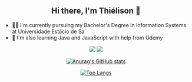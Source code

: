 <h2 align="center">Hi there, I'm Thiélison 👋</h2>

- 👨‍🎓 I'm currently pursuing my Bachelor's Degree in Information Systems at Universidade Estácio de Sá
- 🌱 I'm also learning Java and JavaScript with help from Udemy

<p align="center">
<!--LINKEDIN--><a href="https://www.linkedin.com/in/thielison" alt="linkedin" target="_blank"><img src="https://img.shields.io/badge/LinkedIn-0077B5?style=for-the-badge&logo=linkedin&logoColor=white"></a> <!--INSTAGRAM--> <a href="https://www.instagram.com/thielison/" alt="instagram" target="_blank"><img src="https://img.shields.io/badge/Instagram-E4405F?style=for-the-badge&logo=instagram&logoColor=white">
</p>

[<p align="center"> ![Anurag's GitHub stats](https://github-readme-stats.vercel.app/api?username=thielison)](https://github.com/anuraghazra/github-readme-stats) </p>

[<p align="center"> ![Top Langs](https://github-readme-stats.vercel.app/api/top-langs/?username=thielison&layout=compact)](https://github.com/anuraghazra/github-readme-stats) </p>

<!--
**thielison/thielison** is a ✨ _special_ ✨ repository because its `README.md` (this file) appears on your GitHub profile.

Here are some ideas to get you started:

- 🔭 I’m currently working on ...
- 🌱 I am currently pursuing my bachelor's degree in Information Systems at Universidade Estácio de Sá
- 👯 I’m looking to collaborate on ...
- 🤔 I’m looking for help with ...
- 💬 Ask me about ...
- 📫 How to reach me: ...
- 😄 Pronouns: ...
- ⚡ Fun fact: ...
-->
